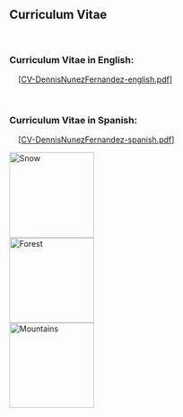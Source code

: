 <h2>Curriculum Vitae</h2>
<br/>
<h3>Curriculum Vitae in English:</h3>
<p> 
&nbsp &nbsp [<a href="CV-DennisNunezFernandez-english.pdf">CV-DennisNunezFernandez-english.pdf</a>]
</p>
<br/>
<h3>Curriculum Vitae in Spanish:</h3>
<p> 
&nbsp &nbsp [<a href="CV-DennisNunezFernandez-spanish.pdf">CV-DennisNunezFernandez-spanish.pdf</a>]
<div class="row">
  <div class="column">
    <img src="https://dennishnf.com/gallery/2019_12__neurips2019.jpg" alt="Snow" style="width:40mm">
  </div>
  <div class="column">
    <img src="https://dennishnf.com/gallery/2013_10__robot2.jpg" alt="Forest" style="width:40mm">
  </div>
  <div class="column">
    <img src="https://dennishnf.com/gallery/2013_10__robot1.jpg" alt="Mountains" style="width:40mm">
  </div>
</div>
</p>
<br/>
